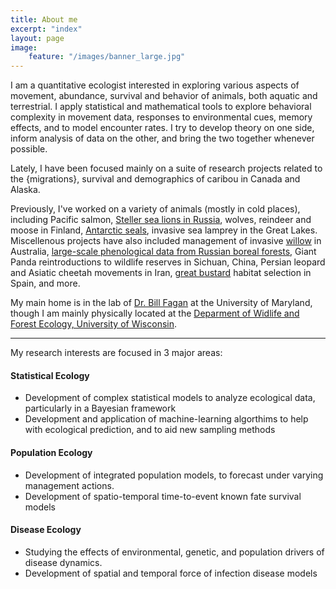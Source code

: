```yaml
---
title: About me
excerpt: "index"
layout: page
image:
    feature: "/images/banner_large.jpg"
---
```


I am a quantitative ecologist interested in exploring various aspects of movement, abundance, survival and behavior of animals, both aquatic and terrestrial. I apply statistical and mathematical tools to explore behavioral complexity in movement data, responses to environmental cues, memory effects, and to model encounter rates. I try to develop theory on one side, inform analysis of data on the other, and bring the two together whenever possible.

Lately, I have been focused mainly on a suite of research projects related to the {migrations}, survival and demographics of caribou in Canada and Alaska. 

Previously, I've worked on a variety of animals (mostly in cold places), including Pacific salmon, [Steller sea lions in Russia](http://www.brillig.org/~elzizi/raykokegallery/sivuchi/sivuchi.html#sivuchi01), wolves, reindeer and moose in Finland, [Antarctic seals](http://en.wikipedia.org/wiki/Lobodontini), invasive sea lamprey in the Great Lakes. Miscellenous projects have also included management of invasive [willow](https://en.wikipedia.org/wiki/Salix_cinerea) in Australia,  [large-scale phenological data from Russian boreal forests](http://www.helsinki.fi/science/metapop/EBFB/), Giant Panda reintroductions to wildlife reserves in Sichuan, China, Persian leopard and Asiatic cheetah movements in Iran, [great bustard](https://upload.wikimedia.org/wikipedia/commons/9/90/Drop_f%C3%BAzat%C3%BD_%28Otis_tarda%29_%282416576086%29.jpg) habitat selection in Spain, and more.


My main home is in the lab of [Dr. Bill Fagan](www.clfs.umd.edu/biology/faganlab) at the University of Maryland, though I am mainly physically located at the [Deparment of Widlife and Forest Ecology, University of Wisconsin](https://forestandwildlifeecology.wisc.edu/).   

_________________________

My research interests are focused in 3 major areas:

#### Statistical Ecology

* Development of complex statistical models to analyze ecological data, particularly in a Bayesian framework
* Development and application of machine-learning algorthims to help with ecological prediction, and to aid new sampling methods

#### Population Ecology

* Development of integrated population models, to forecast under varying management actions.
* Development of spatio-temporal time-to-event known fate survival models

#### Disease Ecology

* Studying the effects of environmental, genetic, and population drivers of disease dynamics.
* Development of spatial and temporal force of infection disease models
